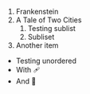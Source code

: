 1. Frankenstein
2. A Tale of Two Cities
   1. Testing sublist
   2. Subliset
3. Another item


* Testing unordered
* With 🩹
* And 🌴
